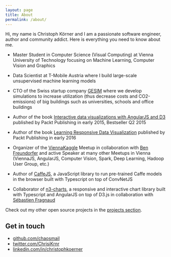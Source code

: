 ```yaml
---
layout: page
title: About
permalink: /about/
---
```


Hi, my name is Christoph Körner and I am a passionate software engineer, author and community addict. Here is everything you need to know about me.

* Master Student in Computer Science (Visual Computing) at Vienna University of Technology focusing on Machine Learning, Computer Vision and Graphics

* Data Scientist at T-Mobile Austria where I build large-scale unsupervised machine learning models

* CTO of the Swiss startup company [GESIM](http://gesim.ch) where we develop simulations to increase utilization (thus decrease costs and CO2-emissions) of big buildings such as universities, schools and office buildings

* Author of the book [Interactive data visualizations with AngularJS and D3](https://www.packtpub.com/web-development/data-visualization-d3-and-angularjs) published by Packt Publishing in early 2015, Bestseller Q2 2015

* Author of the book [Learning Responsive Data Visualization](https://www.amazon.com/Learning-Responsive-Visualization-Christoph-Korner/dp/178588378X/) published by Packt Publishing in early 2016

* Organizer of the [ViennaKaggle](http://viennakaggle.github.io/) Meetup in collaboration with [Ben Freundorfer](https://twitter.com/benfreu) and active Speaker at many other Meetups in Vienna (ViennaJS, AngularJS, Computer Vision, Spark, Deep Learning, Hadoop User Group, etc.)

* Author of [CaffeJS](https://github.com/chaosmail/caffejs), a JavaScript library to run pre-trained Caffe models in the browser built with Typescript on top of ConvNetJS

* Collaborator of [n3-charts](https://github.com/n3-charts/line-chart), a responsive and interactive chart library built with Typescript and AngularJS on top of D3.js in collaboration with [Sébastien Fragnaud](https://github.com/lorem--ipsum)

Check out my other open source projects in the [projects section](/projects/).

## Get in touch

* [github.com/chaosmail](https://github.com/chaosmail)
* [twitter.com/ChrisiKrnr](https://twitter.com/ChrisiKrnr)
* [linkedin.com/in/christophkoerner](https://www.linkedin.com/in/christophkoerner)